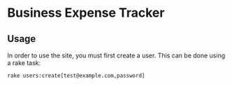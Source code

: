 # Business Expense Tracker

## Usage
In order to use the site, you must first create a user. This can be done using a rake task:

`rake users:create[test@example.com,password]`
